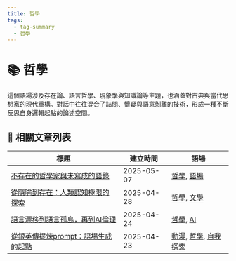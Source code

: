 ```yaml
---
title: 哲學
tags:
  - tag-summary
  - 哲學
---
```


# 📚 哲學

這個語場涉及存在論、語言哲學、現象學與知識論等主題，也涵蓋對古典與當代思想家的現代重構。對話中往往混合了詰問、懷疑與語意剝離的技術，形成一種不斷反思自身邏輯起點的論述空間。

## 📑 相關文章列表

| 標題 | 建立時間 | 語場 |
|------|------------|--------|
| [不存在的哲學家與未寫成的語錄](/conversation/不存在的哲學家與未寫成的語錄.md) | 2025-05-07 | [哲學](/tags/哲學.md), [語場](/tags/語場.md) |
| [從隱喻到存在：人類認知極限的探索](/conversation/從隱喻到存在：人類認知極限的探索.md) | 2025-04-28 | [哲學](/tags/哲學.md), [文學](/tags/文學.md) |
| [語言漂移到語言孤島，再到AI倫理](/conversation/語言漂移到語言孤島，再到AI倫理.md) | 2025-04-24 | [哲學](/tags/哲學.md), [AI](/tags/AI.md) |
| [從銀英傳提煉prompt：語場生成的起點](/conversation/從銀英傳提煉prompt：語場生成的起點.md) | 2025-04-23 | [動漫](/tags/動漫.md), [哲學](/tags/哲學.md), [自我探索](/tags/自我探索.md) |